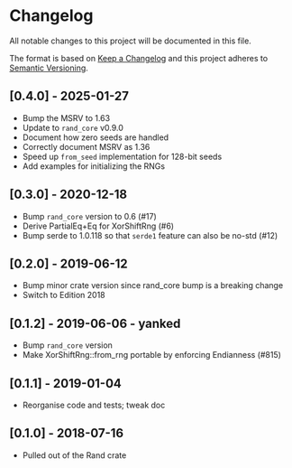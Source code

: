 # Changelog
All notable changes to this project will be documented in this file.

The format is based on [Keep a Changelog](http://keepachangelog.com/en/1.0.0/)
and this project adheres to [Semantic Versioning](https://semver.org/spec/v2.0.0.html).

## [0.4.0] - 2025-01-27
- Bump the MSRV to 1.63
- Update to `rand_core` v0.9.0
- Document how zero seeds are handled
- Correctly document MSRV as 1.36
- Speed up `from_seed` implementation for 128-bit seeds
- Add examples for initializing the RNGs

## [0.3.0] - 2020-12-18
- Bump `rand_core` version to 0.6 (#17)
- Derive PartialEq+Eq for XorShiftRng (#6)
- Bump serde to 1.0.118 so that `serde1` feature can also be no-std (#12)

## [0.2.0] - 2019-06-12
- Bump minor crate version since rand_core bump is a breaking change
- Switch to Edition 2018

## [0.1.2] - 2019-06-06 - yanked
- Bump `rand_core` version
- Make XorShiftRng::from_rng portable by enforcing Endianness (#815)

## [0.1.1] - 2019-01-04
- Reorganise code and tests; tweak doc

## [0.1.0] - 2018-07-16
- Pulled out of the Rand crate
